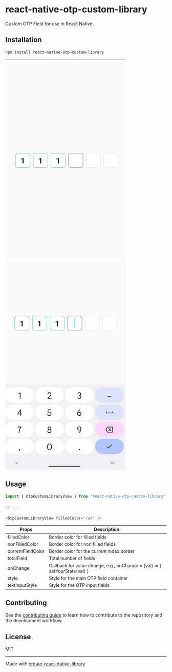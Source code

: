 # react-native-otp-custom-library

Custom OTP Field for use in React Native.

## Installation

```sh
npm install react-native-otp-custom-library
```
![Alt text](docs/dummy1.png)
![Alt text](docs/dummy2.png)
## Usage

```js
import { OtpCustomLibraryView } from "react-native-otp-custom-library";

// ...

<OtpCustomLibraryView filledColor="red" />
```
| Props | Description |
| --- | --- |
| filledColor  | Border color for filled fields  |
| nonFilledColor |Border color for non filled fields |
| currentFieldColor | Border color for the current index border |
| totalField | Total number of fields |
| onChange | Callback for value change, e.g., onChange = (val) => { setYourState(val) } |
| style | Style for the main OTP field container  |
| textInputStyle | Style for the OTP input fields |

## Contributing

See the [contributing guide](CONTRIBUTING.md) to learn how to contribute to the repository and the development workflow.

## License

MIT

---

Made with [create-react-native-library](https://github.com/callstack/react-native-builder-bob)
